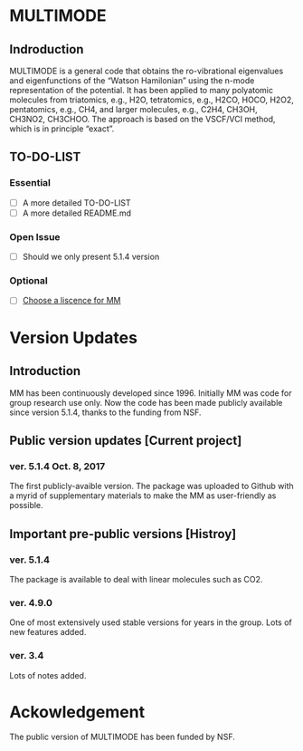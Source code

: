 # MULTIMODE

## Indroduction

MULTIMODE is a general code that obtains the ro-vibrational eigenvalues and eigenfunctions of the “Watson Hamilonian” using the n-mode representation of the potential.  It has been applied to many polyatomic molecules from triatomics, e.g.,  H2O, tetratomics, e.g., H2CO, HOCO, H2O2, pentatomics, e.g., CH4, and larger molecules, e.g., C2H4, CH3OH, CH3NO2, CH3CHOO.  The approach is based on the VSCF/VCI method, which is in principle “exact”.




## TO-DO-LIST
### Essential

- [ ] A more detailed TO-DO-LIST
- [ ] A more detailed README.md

### Open Issue

- [ ] Should we only present 5.1.4 version


### Optional

- [ ] [Choose a liscence for MM](https://choosealicense.com)


# Version Updates

## Introduction

MM has been continuously developed since 1996. Initially MM was code for group research use only. Now the code has been made publicly available since version 5.1.4, thanks to the funding from NSF.

## Public version updates [Current project]

### ver. 5.1.4 Oct. 8, 2017
The first publicly-avaible version. The package was uploaded to Github with a myrid of supplementary materials to make the MM as user-friendly as possible.


## Important pre-public versions [Histroy]

### ver. 5.1.4
The package is available to deal with linear molecules such as CO2.

### ver. 4.9.0
One of most extensively used stable versions for years in the group. Lots of new features added.

### ver. 3.4
Lots of notes added.




# Ackowledgement

The public version of MULTIMODE has been funded by NSF.
